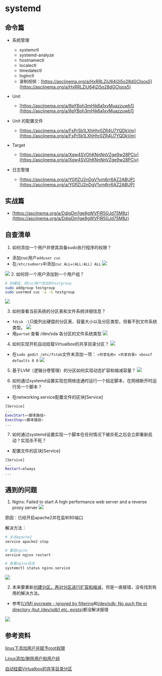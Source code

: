 # systemd
## 命令篇
- 系统管理
  - systemctl
  - systemd-analyze
  - hostnamectl
  - localectl
  - timedatectl
  - loginctl
  - 录制视频：[https://asciinema.org/a/HxRRLZiU64j2i5o28dGCIoos5](https://asciinema.org/a/HxRRLZiU64j2i5o28dGCIoos5)

- Unit
  - [https://asciinema.org/a/8pYBoh3mHik6a1xvMuazzuwb1](https://asciinema.org/a/8pYBoh3mHik6a1xvMuazzuwb1)

- Unit 的配置文件
  - [https://asciinema.org/a/FsPr5b1LXhHhr0ZR4U7YQDkVm](https://asciinema.org/a/FsPr5b1LXhHhr0ZR4U7YQDkVm)

- Target
  - [https://asciinema.org/a/Xqw4SVOhKNnNnVZge9w28PCiv](https://asciinema.org/a/Xqw4SVOhKNnNnVZge9w28PCiv)

- 日志管理
  - [https://asciinema.org/a/YGflZU2nDgV1ym6rr6AZ2ABUP](https://asciinema.org/a/YGflZU2nDgV1ym6rr6AZ2ABUP)

## 实战篇
- [https://asciinema.org/a/DdjgDm1ge8gWVFlR5GJd75M8z](https://asciinema.org/a/DdjgDm1ge8gWVFlR5GJd75M8z)

## 自查清单
1. 如何添加一个用户并使其具备sudo执行程序的权限？
  - 添加cuc用户`adduser cuc`
  - 在`/etc/sudoers`中添加`cuc ALL=(ALL:ALL) ALL`
![](images/4.PNG)

![](images/5.PNG)
2. 如何将一个用户添加到一个用户组？
```bash
# 创建组，把cuc用户添加到testgroup
sudo addgroup testgroup
sudo usermod cuc -a -G testgroup
```
![](images/6.PNG)

3. 如何查看当前系统的分区表和文件系统详细信息？
  - `fdisk -l`只能列出硬盘的分区表、容量大小以及分区类型，但看不到文件系统类型。
![](images/7.PNG)
  - 用`parted` 查看 /dev/sda 各分区的文件系统类型
![](images/8.PNG)
4. 如何实现开机自动挂载Virtualbox的共享目录分区？
![](images/9.PNG)

- 在`sudo gedit /etc/fstab`文件末添加一项：
`<共享名称> <共享目录> vboxsf defaults 0 0`
![](images/10.PNG)

5. 基于LVM（逻辑分卷管理）的分区如何实现动态扩容和缩减容量？
![](images/12.PNG)

6. 如何通过systemd设置实现在网络连通时运行一个指定脚本，在网络断开时运行另一个脚本？
- 在networking.service配置文件的区块[Service]
```bash
[Service]
...
ExecStart=<脚本路径>
ExecStop=<脚本路径>
...
```
7. 如何通过systemd设置实现一个脚本在任何情况下被杀死之后会立即重新启动？实现杀不死？
  - 配置文件的区块[Service]
  ```bash
  [Service]
  ...
  Restart=always
  ...
  ```

## 遇到的问题
1. Nginx: Failed to start A high performance web server and a reverse proxy server
![](images/1.PNG)

原因：已经开启apache2并在监听80端口

解决方法：

```bash
# 关闭apache2
service apache2 stop

# 重启nginx
service nginx restart

# 查看nginx状态
systemctl status nginx.service
```
![](images/2.PNG)

2. 本来要重新[创建分区，再对分区进行扩容和缩减](https://blog.csdn.net/xinxing__8185/article/details/51443930)，但是一直报错，没有找到有用的解决方法。

  - 参考[[LVM] pvcreate - ignored by filtering](https://www.linuxquestions.org/questions/linux-newbie-8/%5Blvm%5D-pvcreate-ignored-by-filtering-4175559389/)和[/dev/sdb: No such file or directory (but /dev/sdb1 etc. exists)](https://unix.stackexchange.com/questions/56516/dev-sdb-no-such-file-or-directory-but-dev-sdb1-etc-exists)都没解决报错

![](images/13.PNG)

## 参考资料
[linux下添加用户并赋予root权限](https://blog.csdn.net/stormbjm/article/details/9086163)

[Linux添加/删除用户和用户组](https://www.cnblogs.com/xd502djj/archive/2011/11/23/2260094.html)

[自动挂载Virtualbox的共享目录分区](https://askubuntu.com/questions/252853/how-to-mount-a-virtualbox-shared-folder-at-startup)
